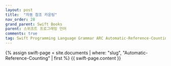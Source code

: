 ```yaml
---
layout: post
title:  "자동 참조 카운팅"
nav_order: 28
grand_parent: Swift Books
parent: 스위프트 프로그래밍 언어
comments: true
tag: Swift Programming Language Grammar ARC Automatic-Reference-Counting
---
```


{% assign swift-page = site.documents | where: "slug", "Automatic-Reference-Counting" | first %}
{{ swift-page.content }}